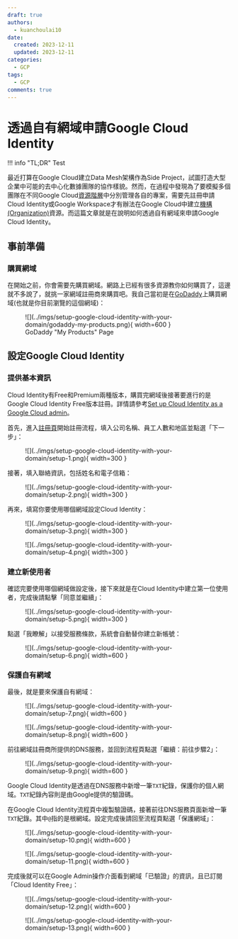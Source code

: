 ```yaml
---
draft: true
authors:
  - kuanchoulai10
date:
  created: 2023-12-11
  updated: 2023-12-11
categories:
  - GCP
tags:
  - GCP
comments: true
---
```

# 透過自有網域申請Google Cloud Identity

!!! info "TL;DR"
    Test

<!-- more -->

最近打算在Google Cloud建立Data Mesh架構作為Side Project，試圖打造大型企業中可能的去中心化數據團隊的協作樣貌。然而，在過程中發現為了要模擬多個團隊在不同Google Cloud[資源階層](https://cloud.google.com/resource-manager/docs/cloud-platform-resource-hierarchy)中分別管理各自的專案，需要先註冊申請Cloud Identity或Google Workspace才有辦法在Google Cloud中建立[機構(Organization)](https://cloud.google.com/resource-manager/docs/creating-managing-organization)資源。而這篇文章就是在說明如何透過自有網域來申請Google Cloud Identity。

## 事前準備

### 購買網域

在開始之前，你會需要先購買網域。網路上已經有很多資源教你如何購買了，這邊就不多說了，就挑一家網域註冊商來購買吧。我自己當初是在[GoDaddy](https://godaddy.com/)上購買網域(也就是你目前瀏覽的這個網域)：

<figure markdown>
  ![](../imgs/setup-google-cloud-identity-with-your-domain/godaddy-my-products.png){ width=600 }
  <figcaption>GoDaddy "My Products" Page</figcaption>
</figure>

## 設定Google Cloud Identity

### 提供基本資訊

Cloud Identity有Free和Premium兩種版本，購買完網域後接著要進行的是Google Cloud Identity Free版本註冊。詳情請參考[Set up Cloud Identity as a Google Cloud admin]。

首先，進入[註冊頁](https://workspace.google.com/gcpidentity/signup?sku=identitybasic)開始註冊流程，填入公司名稱、員工人數和地區並點選「下一步」：

<figure markdown>
  ![](../imgs/setup-google-cloud-identity-with-your-domain/setup-1.png){ width=300 }
  <figcaption></figcaption>
</figure>

接著，填入聯絡資訊，包括姓名和電子信箱：

<figure markdown>
  ![](../imgs/setup-google-cloud-identity-with-your-domain/setup-2.png){ width=300 }
  <figcaption></figcaption>
</figure>

再來，填寫你要使用哪個網域設定Cloud Identity：

<figure markdown>
  ![](../imgs/setup-google-cloud-identity-with-your-domain/setup-3.png){ width=300 }
  <figcaption></figcaption>
</figure>

<figure markdown>
  ![](../imgs/setup-google-cloud-identity-with-your-domain/setup-4.png){ width=300 }
  <figcaption></figcaption>
</figure>

### 建立新使用者

確認完要使用哪個網域做設定後，接下來就是在Cloud Identity中建立第一位使用者，完成後請點擊「同意並繼續」：

<figure markdown>
  ![](../imgs/setup-google-cloud-identity-with-your-domain/setup-5.png){ width=300 }
  <figcaption></figcaption>
</figure>

點選「我瞭解」以接受服務條款，系統會自動替你建立新帳號：

<figure markdown>
  ![](../imgs/setup-google-cloud-identity-with-your-domain/setup-6.png){ width=600 }
  <figcaption></figcaption>
</figure>

### 保護自有網域

最後，就是要來保護自有網域：

<figure markdown>
  ![](../imgs/setup-google-cloud-identity-with-your-domain/setup-7.png){ width=600 }
  <figcaption></figcaption>
</figure>

<figure markdown>
  ![](../imgs/setup-google-cloud-identity-with-your-domain/setup-8.png){ width=600 }
  <figcaption></figcaption>
</figure>

前往網域註冊商所提供的DNS服務，並回到流程頁點選「繼續：前往步驟2」：

<figure markdown>
  ![](../imgs/setup-google-cloud-identity-with-your-domain/setup-9.png){ width=600 }
  <figcaption></figcaption>
</figure>

Google Cloud Identity是透過在DNS服務中新增一筆`TXT`紀錄，保護你的個人網域。`TXT`紀錄內容則是由Google提供的驗證碼。

在Google Cloud Identity流程頁中複製驗證碼，接著前往DNS服務頁面新增一筆`TXT`紀錄。其中`@`指的是根網域。設定完成後請回至流程頁點選「保護網域」：

<figure markdown>
  ![](../imgs/setup-google-cloud-identity-with-your-domain/setup-10.png){ width=600 }
  <figcaption></figcaption>
</figure>

<figure markdown>
  ![](../imgs/setup-google-cloud-identity-with-your-domain/setup-11.png){ width=600 }
  <figcaption></figcaption>
</figure>

完成後就可以在Google Admin操作介面看到網域「已驗證」的資訊，且已訂閱「Cloud Identity Free」：

<figure markdown>
  ![](../imgs/setup-google-cloud-identity-with-your-domain/setup-12.png){ width=600 }
  <figcaption></figcaption>
</figure>

<figure markdown>
  ![](../imgs/setup-google-cloud-identity-with-your-domain/setup-13.png){ width=600 }
  <figcaption></figcaption>
</figure>

[Set up email with your domain]: https://support.google.com/cloudidentity/answer/7667994
[Set up Cloud Identity as a Google Cloud admin]: https://cloud.google.com/identity/docs/set-up-cloud-identity-admin
